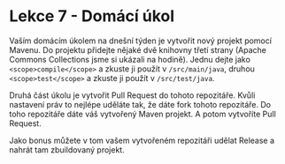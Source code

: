 # Lekce 7 - Domácí úkol

Vaším domácím úkolem na dnešní týden je vytvořit nový projekt pomocí Mavenu. Do projektu přidejte nějaké dvě knihovny třetí strany (Apache Commons Collections jsme si ukázali na hodině). Jednu dejte jako `<scope>compile</scope>` a zkuste ji použít v `/src/main/java`, druhou `<scope>test</scope>` a zkuste ji použít v `/src/test/java`.

Druhá část úkolu je vytvořit Pull Request do tohoto repozitáře. Kvůli nastavení práv to nejlépe uděláte tak, že dáte fork tohoto repozitáře. Do toho repozitáře dáte váš vytvořený Maven projekt. A potom vytvoříte Pull Request.

Jako bonus můžete v tom vašem vytvořeném repozitáři udělat Release a nahrát tam zbuildovaný projekt.

